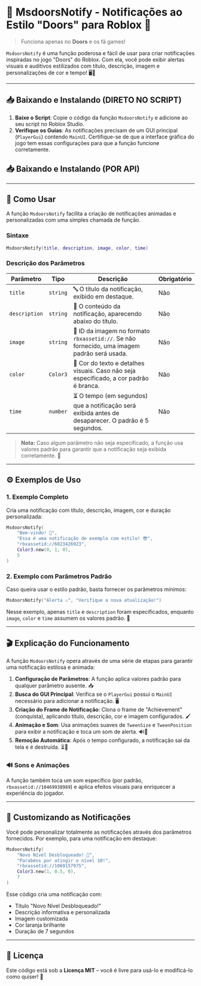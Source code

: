 # 🌟 MsdoorsNotify - Notificações ao Estilo "Doors" para Roblox 🌟
> Funciona apenas no **__Doors__** e os fã games!

`MsdoorsNotify` é uma função poderosa e fácil de usar para criar notificações inspiradas no jogo "Doors" do Roblox. Com ela, você pode exibir alertas visuais e auditivos estilizados com título, descrição, imagem e personalizações de cor e tempo! 🖥️🎨

---

## 📥 Baixando e Instalando (DIRETO NO SCRIPT)

1. **Baixe o Script**: Copie o código da função `MsdoorsNotify` e adicione ao seu script no Roblox Studio.
2. **Verifique os Guias**: As notificações precisam de um GUI principal (`PlayerGui`) contendo `MainUI`. Certifique-se de que a interface gráfica do jogo tem essas configurações para que a função funcione corretamente.

## 📥 Baixando e Instalando (POR API)

---

## 🎨 Como Usar

A função `MsdoorsNotify` facilita a criação de notificações animadas e personalizadas com uma simples chamada de função.

### Sintaxe

```lua
MsdoorsNotify(title, description, image, color, time)
```

### Descrição dos Parâmetros

| Parâmetro     | Tipo      | Descrição                                                                                                     | Obrigatório |
|---------------|-----------|---------------------------------------------------------------------------------------------------------------|-------------|
| `title`       | `string`  | 🔤 O título da notificação, exibido em destaque.                                                               | Não         |
| `description` | `string`  | 📝 O conteúdo da notificação, aparecendo abaixo do título.                                                    | Não         |
| `image`       | `string`  | 🌄 ID da imagem no formato `rbxassetid://`. Se não fornecido, uma imagem padrão será usada.                    | Não         |
| `color`       | `Color3`  | 🎨 Cor do texto e detalhes visuais. Caso não seja especificado, a cor padrão é branca.                         | Não         |
| `time`        | `number`  | ⏳ O tempo (em segundos) que a notificação será exibida antes de desaparecer. O padrão é 5 segundos.           | Não         |

> **Nota:** Caso algum parâmetro não seja especificado, a função usa valores padrão para garantir que a notificação seja exibida corretamente. 🎉

---

## ⚙️ Exemplos de Uso

### 1. Exemplo Completo

Cria uma notificação com título, descrição, imagem, cor e duração personalizada:

```lua
MsdoorsNotify(
    "Bem-vindo! 🎉", 
    "Essa é uma notificação de exemplo com estilo! 😎", 
    "rbxassetid://6023426923", 
    Color3.new(0, 1, 0), 
    5
)
```

### 2. Exemplo com Parâmetros Padrão

Caso queira usar o estilo padrão, basta fornecer os parâmetros mínimos:

```lua
MsdoorsNotify("Alerta ⚠️", "Verifique a nova atualização!")
```

Nesse exemplo, apenas `title` e `description` foram especificados, enquanto `image`, `color` e `time` assumem os valores padrão. 🎈

---

## 🎬 Explicação do Funcionamento

A função `MsdoorsNotify` opera através de uma série de etapas para garantir uma notificação estilosa e animada:

1. **Configuração de Parâmetros**: A função aplica valores padrão para qualquer parâmetro ausente. 📥
2. **Busca do GUI Principal**: Verifica se o `PlayerGui` possui o `MainUI` necessário para adicionar a notificação. 🖥️
3. **Criação do Frame de Notificação**: Clona o frame de "Achievement" (conquista), aplicando título, descrição, cor e imagem configurados. 🖌️
4. **Animação e Som**: Usa animações suaves de `TweenSize` e `TweenPosition` para exibir a notificação e toca um som de alerta. 🔊💫
5. **Remoção Automática**: Após o tempo configurado, a notificação sai da tela e é destruída. ⏳🚀

### 🔊 Sons e Animações

A função também toca um som específico (por padrão, `rbxassetid://10469938989`) e aplica efeitos visuais para enriquecer a experiência do jogador.

---

## 🌟 Customizando as Notificações

Você pode personalizar totalmente as notificações através dos parâmetros fornecidos. Por exemplo, para uma notificação em destaque:

```lua
MsdoorsNotify(
    "Novo Nível Desbloqueado! 🚀", 
    "Parabéns por atingir o nível 10!", 
    "rbxassetid://1069157975", 
    Color3.new(1, 0.5, 0), 
    7
)
```

Esse código cria uma notificação com:
- Título "Novo Nível Desbloqueado!"
- Descrição informativa e personalizada
- Imagem customizada
- Cor laranja brilhante
- Duração de 7 segundos

---

## 📄 Licença

Este código está sob a **Licença MIT** – você é livre para usá-lo e modificá-lo como quiser! 🎉
